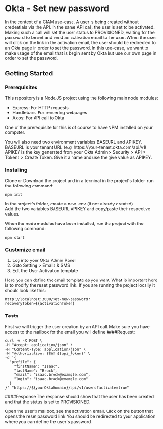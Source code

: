 # Okta - Set new password
In the context of a CIAM use-case. A user is being created without credentials via the API.
In the same API call, the user is set to be activated. 
Making such a call will set the user status to PROVISIONED, waiting for the password to be set and send an activation email to the user.
When the user will click on the link in the activation email, the user should be redirected to an Okta page in order to set the password.
In this use-case, we want to make usage of the email that is begin sent by Okta but use our own page in order to set the password.
## Getting Started
### Prerequisites
This repository is a Node.JS project using the following main node modules:
- Express: For HTTP requests
- Handlebars:  For rendering webpages
- Axios: For API call to Okta 

One of the prerequisite for this is of course to have NPM installed on your computer.

You will also need two environment variables BASEURL and APIKEY.  
BASEURL is your tenant URL (e.g. https://your-tenant.okta.com/api/v1)
APIKEY is the key generated from your Okta Admin > Security > API > Tokens > Create Token. Give it a name and use the give value as APIKEY.

### Installing
Clone or Download the project and in a terminal in the project's folder, run the following command:
```
npm init
```
In the project's folder, create a new .env (if not already created).  
Add the two variables BASEURL APIKEY and copy/paste their respective values.

When the node modules have been installed, run the project with the following command:
```
npm start
```
### Customize email
1. Log into your Okta Admin Panel
2. Goto Setting > Emails & SMS
3. Edit the User Activation template

Here you can define the email template as you want. 
What is important here is to modify the reset password link. If you are running the project locally it should look like this:
```
http://localhost:3000/set-new-password?recoveryToken=${activationToken}
```
### Tests
First we will trigger the user creation by an API call. 
Make sure you have access to the mailbox for the email you will define
####Request:
```
curl -v -X POST \
-H "Accept: application/json" \
-H "Content-Type: application/json" \
-H "Authorization: SSWS ${api_token}" \
-d '{
  "profile": {
    "firstName": "Isaac",
    "lastName": "Brock",
    "email": "isaac.brock@example.com",
    "login": "isaac.brock@example.com"
  }
}' "https://${yourOktaDomain}/api/v1/users?activate=true"
```
####Response
The response should show that the user has been created and that the status is set to PROVISIONED.

Open the user's mailbox, see the activation email. Click on the button that opens the reset password link
You should be redirected to your application where you can define the user's password.
